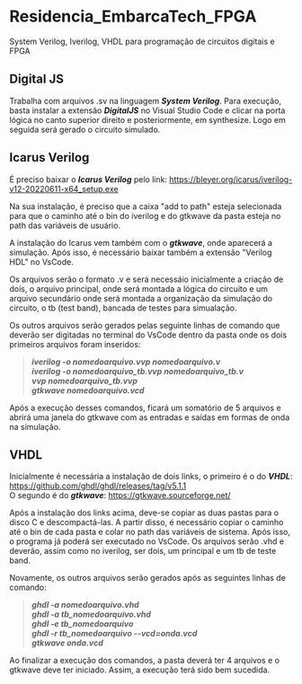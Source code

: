 # Residencia_EmbarcaTech_FPGA
System Verilog, Iverilog, VHDL para programação de circuitos digitais e FPGA

## Digital JS
Trabalha com arquivos .sv na linguagem _**System Verilog**_. Para execução, basta instalar a extensão _**DigitalJS**_ no Visual Studio Code e clicar na porta lógica no canto superior direito e posteriormente, em synthesize. Logo em seguida será gerado o circuito simulado.

## Icarus Verilog
É preciso baixar o _**Icarus Verilog**_ pelo link: https://bleyer.org/icarus/iverilog-v12-20220611-x64_setup.exe <br>

Na sua instalação, é preciso que a caixa "add to path" esteja selecionada para que o caminho até o bin do iverilog e do gtkwave da pasta esteja no path das variáveis de usuário.<br>

A instalação do Icarus vem também com o _**gtkwave**_, onde aparecerá a simulação. Após isso, é necessário baixar também a extensão "Verilog HDL" no VsCode.<br>

Os arquivos serão o formato .v e será necessáio inicialmente a criação de dois, o arquivo principal, onde será montada a lógica do circuito e um arquivo secundário onde será montada a organização da simulação do circuito, o tb (test band), bancada de testes para simualação.<br>

Os outros arquivos serão gerados pelas seguinte linhas de comando que deverão ser digitadas no terminal do VsCode dentro da pasta onde os dois primeiros arquivos foram inseridos:<br>
  
 > _**iverilog -o nomedoarquivo.vvp nomedoarquivo.v <br>**_
 > _**iverilog -o nomedoarquivo_tb.vvp nomedoarquivo_tb.v <br>**_
 > _**vvp nomedoarquivo_tb.vvp <br>**_
 > _**gtkwave nomedoarquivo.vcd <br>**_

Após a execução desses comandos, ficará um somatório de 5 arquivos e abrirá uma janela do gtkwave com as entradas e saídas em formas de onda na simulação.

## VHDL
Inicialmente é necessária a instalação de dois links, o primeiro é o do ***VHDL***: https://github.com/ghdl/ghdl/releases/tag/v5.1.1 <br>
O segundo é do ***gtkwave***: https://gtkwave.sourceforge.net/ <br>

Após a instalação dos links acima, deve-se copiar as duas pastas para o disco C e descompactá-las. A partir disso, é necessário copiar o caminho até o bin de cada pasta e colar no path das variáveis de sistema. Após isso, o programa já poderá ser executado no VsCode. Os arquivos serão .vhd e deverão, assim como no iverilog, ser dois, um principal e um tb de teste band.<br>

Novamente, os outros arquivos serão gerados após as seguintes linhas de comando:

>***ghdl -a nomedoarquivo.vhd <br>***
>***ghdl -a tb_nomedoarquivo.vhd <br>***
>***ghdl -e tb_nomedoarquivo <br>***
>***ghdl -r tb_nomedoarquivo --vcd=onda.vcd <br>***
>***gtkwave onda.vcd <br>***

Ao finalizar a execução dos comandos, a pasta deverá ter 4 arquivos e o gtkwave deve ter iniciado. Assim, a execução terá sido bem sucedida.
